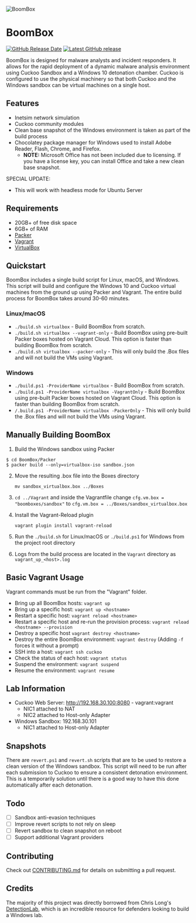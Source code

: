 ![BoomBox](./img/BoomBox.png)
# BoomBox

[![GitHub Release Date](https://img.shields.io/github/release-date/nbeede/BoomBox)](https://img.shields.io/github/release-date/nbeede/BoomBox)
[![Latest GitHub release](https://img.shields.io/github/release/nbeede/BoomBox)](https://img.shields.io/github/release/nbeede/BoomBox)

BoomBox is designed for malware analysts and incident responders. It allows for the rapid deployment of a dynamic malware analysis environment using Cuckoo Sandbox and a Windows 10 detonation chamber. Cuckoo is configured to use the physical machinery so that both Cuckoo and the Windows sandbox can be virtual machines on a single host.

## Features

*   Inetsim network simulation
*   Cuckoo community modules
*   Clean base snapshot of the Windows environment is taken as part of the build process
*   Chocolatey package manager for Windows used to install Adobe Reader, Flash, Chrome, and Firefox.
    *   **NOTE:** Microsoft Office has not been included due to licensing. If you have a license key, you can install Office and take a new clean base snapshot.

SPECIAL UPDATE:
* This will work with headless mode for Ubuntu Server


## Requirements
*   20GB+ of free disk space
*   6GB+ of RAM
*   [Packer](https://www.packer.io/downloads.html)
*   [Vagrant](https://www.vagrantup.com/downloads.html)
*   [VirtualBox](https://www.virtualbox.org/wiki/Downloads)

## Quickstart

BoomBox includes a single build script for Linux, macOS, and Windows. This script will build and configure the Windows 10 and Cuckoo virtual machines from the ground up using Packer and Vagrant. The entire build process for BoomBox takes around 30-60 minutes.

### Linux/macOS
-   `./build.sh virtualbox` - Build BoomBox from scratch.
-   `./build.sh virtualbox --vagrant-only` - Build BoomBox using pre-built Packer boxes hosted on Vagrant Cloud. This option is faster than building BoomBox from scratch.
-   `./build.sh virtualbox --packer-only` - This will only build the .Box files and will not build the VMs using Vagrant.

### Windows
-   `./build.ps1 -ProviderName virtualbox` - Build BoomBox from scratch.
-   `./build.ps1 -ProviderName virtualbox -VagrantOnly` - Build BoomBox using pre-built Packer boxes hosted on Vagrant Cloud. This option is faster than building BoomBox from scratch.
-   `/.build.ps1 -ProviderName virtualbox -PackerOnly` - This will only build the .Box files and will not build the VMs using Vagrant.

## Manually Building BoomBox
1.  Build the Windows sandbox using Packer

```
$ cd BoomBox/Packer
$ packer build --only=virtualbox-iso sandbox.json
```

2.  Move the resulting .box file into the Boxes directory

    `mv sandbox_virtualbox.box ../Boxes`

3.  `cd ../Vagrant` and inside the Vagrantfile change `cfg.vm.box = "boomboxes/sandbox"` to `cfg.vm.box = ../Boxes/sandbox_virtualbox.box`

4.  Install the Vagrant-Reload plugin

    `vagrant plugin install vagrant-reload`

5.  Run the `./build.sh` for Linux/macOS or `./build.ps1` for Windows from the project root directory

6.  Logs from the build process are located in the `Vagrant` directory as `vagrant_up_<host>.log`

## Basic Vagrant Usage
Vagrant commands must be run from the "Vagrant" folder.

*   Bring up all BoomBox hosts: `vagrant up`
*   Bring up a specific host: `vagrant up <hostname>`
*   Restart a specific host: `vagrant reload <hostname>`
*   Restart a specific host and re-run the provision process: `vagrant reload <hostname> --provision`
*   Destroy a specific host `vagrant destroy <hostname>`
*   Destroy the entire BoomBox environment: `vagrant destroy` (Adding `-f` forces it without a prompt)
*   SSH into a host: `vagrant ssh cuckoo`
*   Check the status of each host: `vagrant status`
*   Suspend the environment: `vagrant suspend`
*   Resume the environment: `vagrant resume`

## Lab Information
*   Cuckoo Web Server: http://192.168.30.100:8080 - vagrant:vagrant
    *   NIC1 attached to NAT
    *   NIC2 attached to Host-only Adapter
*   Windows Sandbox: 192.168.30.101
    *   NIC1 attached to Host-only Adapter

## Snapshots
There are `revert.ps1` and `revert.sh` scripts that are to be used to restore a clean version of the Windows sandbox. This script will need to be run after each submission to Cuckoo to ensure a consistent detonation environment. This is a temporarily solution until there is a good way to have this done automatically after each detonation.

## Todo
- [ ]  Sandbox anti-evasion techniques
- [ ]  Improve revert scripts to not rely on sleep
- [ ]  Revert sandbox to clean snapshot on reboot
- [ ]  Support additional Vagrant providers

## Contributing
Check out [CONTRIBUTING.md](./CONTRIBUTING.md) for details on submitting a pull request.

## Credits
The majority of this project was directly borrowed from Chris Long's [DetectionLab](https://github.com/clong/DetectionLab), which is an incredible resource for defenders looking to build a Windows lab.
